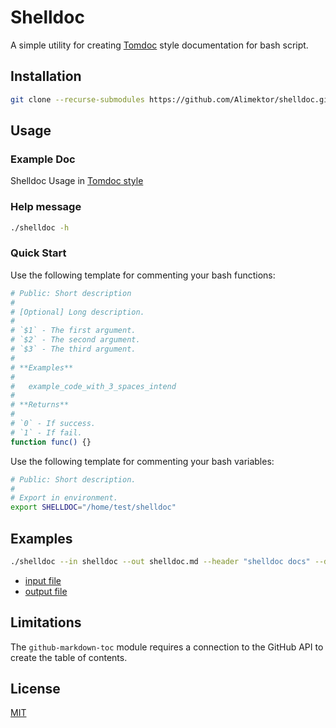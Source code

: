 Shelldoc
========

A simple utility for creating [Tomdoc](http://tomdoc.org/) style documentation for bash script.

Installation
------------

```bash
git clone --recurse-submodules https://github.com/Alimektor/shelldoc.git
```

Usage
-----

### Example Doc ###

Shelldoc Usage in [Tomdoc style](shelldoc.md#run_shelldoc)

### Help message ###

```bash
./shelldoc -h
```

### Quick Start ###

Use the following template for commenting your bash functions:

```bash
# Public: Short description
#
# [Optional] Long description.
#
# `$1` - The first argument.
# `$2` - The second argument.
# `$3` - The third argument.
# 
# **Examples**
#
#   example_code_with_3_spaces_intend
#
# **Returns**
#
# `0` - If success.
# `1` - If fail.
function func() {}
```

Use the following template for commenting your bash variables:

```bash
# Public: Short description.
#
# Export in environment.
export SHELLDOC="/home/test/shelldoc"
```

Examples
--------

```bash
./shelldoc --in shelldoc --out shelldoc.md --header "shelldoc docs" --desc "A simple utility for creating [Tomdoc](http://tomdoc.org/) style documentation for bash script." --access "Public"
```

* [input file](shelldoc)
* [output file](shelldoc.md)

Limitations
-----------

The `github-markdown-toc` module requires a connection to the GitHub API to create the table of contents.

License
-------

[MIT](LICENSE.md)

